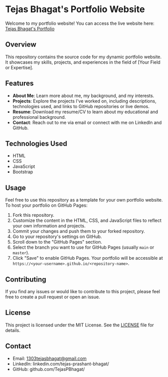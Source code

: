# Tejas Bhagat's Portfolio Website

Welcome to my portfolio website! You can access the live website here: [Tejas Bhagat's Portfolio](https://tejaspbhagat.github.io/portfolio)

## Overview

This repository contains the source code for my dynamic portfolio website. It showcases my skills, projects, and experiences in the field of [Your Field or Expertise].

## Features

- **About Me**: Learn more about me, my background, and my interests.
- **Projects**: Explore the projects I've worked on, including descriptions, technologies used, and links to GitHub repositories or live demos.
- **Resume**: Download my resume/CV to learn about my educational and professional background.
- **Contact**: Reach out to me via email or connect with me on LinkedIn and GitHub.

## Technologies Used

- HTML
- CSS
- JavaScript
- Bootstrap

## Usage

Feel free to use this repository as a template for your own portfolio website. To host your portfolio on GitHub Pages:

1. Fork this repository.
2. Customize the content in the HTML, CSS, and JavaScript files to reflect your own information and projects.
3. Commit your changes and push them to your forked repository.
4. Go to your repository's settings on GitHub.
5. Scroll down to the "GitHub Pages" section.
6. Select the branch you want to use for GitHub Pages (usually `main` or `master`).
7. Click "Save" to enable GitHub Pages. Your portfolio will be accessible at `https://<your-username>.github.io/<repository-name>`.

## Contributing

If you find any issues or would like to contribute to this project, please feel free to create a pull request or open an issue.

## License

This project is licensed under the MIT License. See the [LICENSE](LICENSE) file for details.

## Contact

- Email: 1303tejasbhagat@gmail.com
- LinkedIn: linkedin.com/tejas-prashant-bhagat/
- GitHub: github.com/TejasPBhagat/
